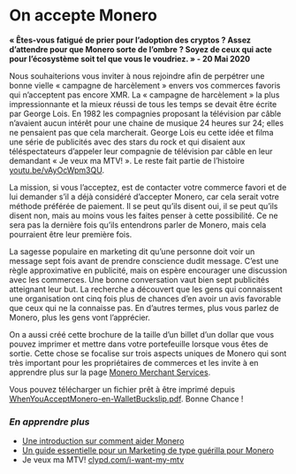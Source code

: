 
# On accepte Monero 

**« Êtes-vous fatigué de prier pour l’adoption des cryptos ? Assez d’attendre pour que Monero sorte de l’ombre ? Soyez de ceux qui acte pour l’écosystème soit tel que vous le voudriez. »  - 20 Mai 2020**

Nous souhaiterions vous inviter à nous rejoindre afin de perpétrer une bonne vielle « campagne de harcèlement » envers vos commerces favoris qui n’acceptent pas encore XMR.  La « campagne de harcèlement » la plus impressionnante et la mieux réussi de tous les temps se devait être écrite par George Lois. En 1982 les compagnies proposant la télévision par câble n’avaient aucun intérêt pour une chaine de musique 24 heures sur 24; elles ne pensaient pas que cela marcherait. George Lois eu cette idée et filma une série de publicités avec des stars du rock et qui disaient aux téléspectateurs d’appeler leur compagnie de télévision par câble en leur demandant « Je veux ma MTV! ». Le reste fait partie de l’histoire [youtu.be/vAyOcWpm3QU](https://youtu.be/vAyOcWpm3QU?t=71).

La mission, si vous l’acceptez, est de contacter votre commerce favori et de lui demander s’il a déjà considéré d’accepter Monero, car cela serait votre méthode préférée de paiement. Il se peut qu’ils disent oui, il se peut qu’ils disent non, mais au moins vous les faites penser à cette possibilité. Ce ne sera pas la dernière fois qu’ils entendrons parler de Monero, mais cela pourraient être leur première fois.

La sagesse populaire en marketing dit qu’une personne doit voir un message sept fois avant de prendre conscience dudit message. C’est une règle approximative en publicité, mais on espère encourager une discussion avec les commerces. Une bonne conversation vaut bien sept publicités atteignant leur but. La recherche a découvert que les gens qui connaissent une organisation ont cinq fois plus de chances d’en avoir un avis favorable que ceux qui ne la connaisse pas. En d’autres termes, plus vous parlez de Monero, plus les gens vont l’apprécier.

On a aussi créé cette brochure de la taille d’un billet d’un dollar que vous pouvez imprimer et mettre dans votre portefeuille lorsque vous êtes de sortie. Cette chose se focalise sur trois aspects uniques de Monero qui sont très important pour les propriétaires de commerces et les invite à en apprendre plus sur la page [Monero Merchant Services](https://www.monerooutreach.org/merchants).

Vous pouvez télécharger un fichier prêt à être imprimé depuis [WhenYouAcceptMonero-en-WalletBuckslip.pdf](https://static.monerooutreach.org/img/MoneroMerchants/WhenYouAcceptMonero-en-WalletBuckslip.pdf). Bonne Chance !


### _En apprendre plus_

- [Une introduction sur comment aider Monero](https://www.monerooutreach.org/stories/getting-started-helping-monero.html)
- [Un guide essentielle pour un Marketing de type guérilla pour Monero](https://www.monerooutreach.org/guerrilla-toolkit.html)
- Je veux ma MTV! [clypd.com/i-want-my-mtv](https://clypd.com/i-want-my-mtv/)

